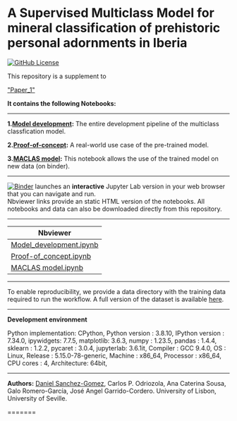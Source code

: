 # A Supervised Multiclass Model for mineral classification of prehistoric personal adornments in Iberia

[![GitHub License](https://img.shields.io/github/license/Daniel-SanchezG/MACLAS)](https://github.com/Daniel-SanchezG/MACLAS/blob/main/LICENSE)


This repository is a supplement to

["Paper_1"]()


**It contains the following Notebooks:**

---

**1.[Model development](./Model_development.ipynb):** The entire development pipeline of the multiclass classfication model.

**2.[Proof-of-concept](./Proof-of-concept.ipynb):** A real-world use case of the pre-trained model. 

**3.[MACLAS model](./MACLAS.ipynb):** This notebook allows the use of the trained model on new data (on binder).

---

[![Binder](https://mybinder.org/badge_logo.svg)](https://mybinder.org/v2/gh/Daniel-SanchezG/MACLAS/main) launches an **interactive** Jupyter Lab version in your web browser that you can navigate and run.  
Nbviewer links provide an static HTML version of the notebooks.
All notebooks and data can also be downloaded directly from this repository. 

---
| Nbviewer |
| ---      |
| [Model_development.ipynb](https://nbviewer.org/github/Daniel-SanchezG/MACLAS/blob/main/Model_development.ipynb) |
| [Proof-of_concept.ipynb](https://nbviewer.org/github/Daniel-SanchezG/MACLAS/blob/main/Proof-of-concept.ipynb) |
| [MACLAS model.ipynb](https://nbviewer.org/github/Daniel-SanchezG/MACLAS/blob/main/MACLAS.ipynb) |

---
To enable reproducibility, we provide a data directory with the training data required to run the workflow. A full version of the dataset is available [here](https://zenodo.org/uploads/8268679).

---
**Development environment**

Python implementation: CPython,
Python version       : 3.8.10,
IPython version      : 7.34.0,
ipywidgets: 7.7.5,
matplotlib: 3.6.3,
numpy     : 1.23.5,
pandas    : 1.4.4,
sklearn   : 1.2.2,
pycaret   : 3.0.4,
jupyterlab: 3.6.1it, 
Compiler    : GCC 9.4.0,
OS          : Linux,
Release     : 5.15.0-78-generic,
Machine     : x86_64,
Processor   : x86_64,
CPU cores   : 4,
Architecture: 64bit,

---
**Authors:** [Daniel Sanchez-Gomez](mailto:daniel-sanchez-gomez@edu.ulisboa.pt), Carlos P. Odriozola, Ana Caterina Sousa, Galo Romero-García, José Angel Garrido-Cordero. University of Lisbon, University of Seville. 

=======

